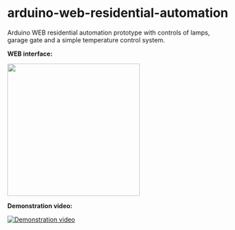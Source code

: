 # arduino-web-residential-automation
Arduino WEB residential automation prototype with controls of lamps, garage gate and a simple temperature control system. 




**WEB interface:**
<p><img src="http://i.imgur.com/7BjFKyP.png" width="300"></p>



**Demonstration video:**

[![Demonstration video](http://i.imgur.com/VywUYnS.jpg)](https://www.youtube.com/watch?v=d_pyvA-dB5M)



